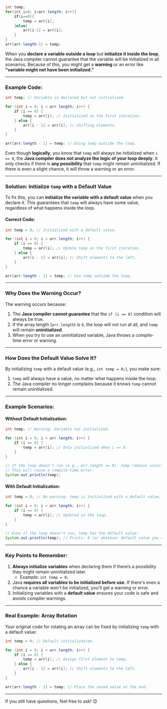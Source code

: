 
```java
int temp;  
for(int i=0; i<arr.length; i++){  
    if(i==0){  
        temp = arr[i];  
    }else{  
        arr[i-1] = arr[i];  
    }
}  
arr[arr.length-1] = temp;
```

When you **declare a variable outside a loop** but **initialize it inside the loop**, the Java compiler cannot guarantee that the variable will be initialized in all scenarios. Because of this, you might get a **warning** or an error like **"variable might not have been initialized."**

---

### Example Code:

```java
int temp; // Variable is declared but not initialized.

for (int i = 0; i < arr.length; i++) {
    if (i == 0) {
        temp = arr[i]; // Initialized on the first iteration.
    } else {
        arr[i - 1] = arr[i]; // Shifting elements.
    }
}

arr[arr.length - 1] = temp; // Using temp outside the loop.
```

Even though **logically**, you know that `temp` will always be initialized when `i == 0`, the **Java compiler does not analyze the logic of your loop deeply**. It only checks if there is **any possibility** that `temp` might remain uninitialized. If there is even a slight chance, it will throw a warning or an error.

---

### Solution: Initialize `temp` with a Default Value

To fix this, you can **initialize the variable with a default value** when you declare it. This guarantees that `temp` will always have some value, regardless of what happens inside the loop.

#### Correct Code:

```java
int temp = 0; // Initialized with a default value.

for (int i = 0; i < arr.length; i++) {
    if (i == 0) {
        temp = arr[i]; // Update temp on the first iteration.
    } else {
        arr[i - 1] = arr[i]; // Shift elements to the left.
    }
}

arr[arr.length - 1] = temp; // Use temp outside the loop.
```

---

### Why Does the Warning Occur?

The warning occurs because:

1. The **Java compiler cannot guarantee** that the `if (i == 0)` condition will always be true.
2. If the array length (`arr.length`) is `0`, the loop will not run at all, and `temp` will remain **uninitialized**.
3. When you try to use an uninitialized variable, Java throws a compile-time error or warning.

---

### How Does the Default Value Solve It?

By initializing `temp` with a default value (e.g., `int temp = 0;`), you make sure:

1. `temp` will always have a value, no matter what happens inside the loop.
2. The Java compiler no longer complains because it knows `temp` cannot remain uninitialized.

---

### Example Scenarios:

#### Without Default Initialization:

```java
int temp; // Warning: Variable not initialized.

for (int i = 0; i < arr.length; i++) {
    if (i == 0) {
        temp = arr[i]; // Only initialized when i == 0.
    }
}

// If the loop doesn't run (e.g., arr.length == 0), temp remains uninitialized.
// This will cause a compile-time error:
System.out.println(temp);
```

#### With Default Initialization:

```java
int temp = 0; // No warning: temp is initialized with a default value.

for (int i = 0; i < arr.length; i++) {
    if (i == 0) {
        temp = arr[i]; // Updated in the loop.
    }
}

// Even if the loop doesn't run, temp has the default value:
System.out.println(temp); // Prints: 0 (or whatever default value you choose).
```

---

### Key Points to Remember:

1. **Always initialize variables** when declaring them if there’s a possibility they might remain uninitialized later.
    - Example: `int temp = 0;`
2. Java **requires all variables to be initialized before use**. If there's even a chance a variable won't be initialized, you'll get a warning or error.
3. Initializing variables with a **default value** ensures your code is safe and avoids compiler warnings.

---

### Real Example: Array Rotation

Your original code for rotating an array can be fixed by initializing `temp` with a default value:

```java
int temp = 0; // Default initialization.

for (int i = 0; i < arr.length; i++) {
    if (i == 0) {
        temp = arr[i]; // Assign first element to temp.
    } else {
        arr[i - 1] = arr[i]; // Shift elements to the left.
    }
}

arr[arr.length - 1] = temp; // Place the saved value at the end.
```

---

If you still have questions, feel free to ask! 😊